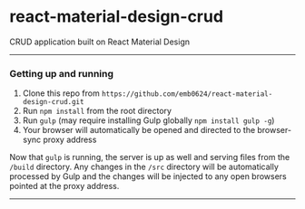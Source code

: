 react-material-design-crud
============

CRUD application built on React Material Design

---

### Getting up and running

1. Clone this repo from `https://github.com/emb0624/react-material-design-crud.git`
2. Run `npm install` from the root directory
3. Run `gulp` (may require installing Gulp globally `npm install gulp -g`)
4. Your browser will automatically be opened and directed to the browser-sync proxy address

Now that `gulp` is running, the server is up as well and serving files from the `/build` directory. Any changes in the `/src` directory will be automatically processed by Gulp and the changes will be injected to any open browsers pointed at the proxy address.

---
